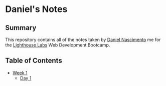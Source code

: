 # Daniel's Notes

## Summary

This repository contains all of the notes taken by [Daniel Nascimento](https://github.com/dhnascimento) me for the [Lighthouse Labs](https://www.lighthouselabs.ca/) Web Development Bootcamp.


## Table of Contents

* [Week 1](/Week_1)
  * [Day 1](/Week_1/Day_1)
